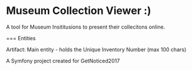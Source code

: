 Museum Collection Viewer :)
===

A tool for Museum Insititusions to present their collecitons online.

===
Entities

Artifact:
Main entity - holds the Unique Inventory Number (max 100 chars)



A Symfony project created for GetNoticed2017
